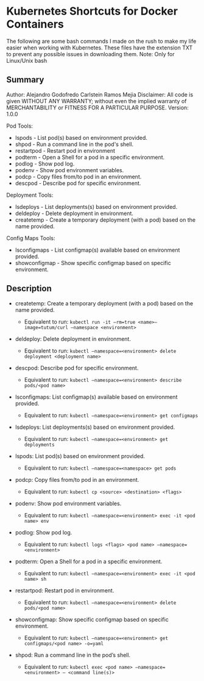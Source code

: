 # Kubernetes Shortcuts for Docker Containers

The following are some bash commands I made on the rush to make my life easier when working with Kubernetes.
These files have the extension TXT to prevent any possible issues in downloading them.
Note: Only for Linux/Unix bash

## Summary 

Author: Alejandro Godofredo Carlstein Ramos Mejia
Disclaimer: All code is given WITHOUT ANY WARRANTY; 
            without even the implied warranty of MERCHANTABILITY
            or FITNESS FOR A PARTICULAR PURPOSE. 
Version: 1.0.0 

Pod Tools:
* lspods - List pod(s) based on environment provided.
* shpod - Run a command line in the pod's shell.
* restartpod - Restart pod in environment
* podterm - Open a Shell for a pod in a specific environment.
* podlog - Show pod log.
* podenv - Show pod environment variables.
* podcp - Copy files from/to pod in an environment.
* descpod - Describe pod for specific environment.

Deployment Tools: 
* lsdeploys - List deployments(s) based on environment provided.
* deldeploy - Delete deployment in environment.
* createtemp - Create a temporary deployment (with a pod) based on the name provided.

Config Maps Tools:
* lsconfigmaps - List configmap(s) available based on environment provided.
* showconfigmap - Show specific configmap based on specific environment.
 
## Description

* createtemp: Create a temporary deployment (with a pod) based on the name provided.
  * Equivalent to run: ```kubectl run -it –rm=true <name>–image=tutum/curl –namespace <environment>```

* deldeploy: Delete deployment in environment.
  * Equivalent to run: ```kubectl –namespace=<environment> delete deployment <deployment name>```

* descpod: Describe pod for specific environment.
  * Equivalent to run: ```kubectl –namespace=<environment> describe pods/<pod name>```

* lsconfigmaps: List configmap(s) available based on environment provided.
  * Equivalent to run: ```kubectl –namespace=<environment> get configmaps```

* lsdeploys: List deployments(s) based on environment provided.
  * Equivalent to run: ```kubectl –namespace=<environment> get deployments```

* lspods: List pod(s) based on environment provided.
  * Equivalent to run: ```kubectl –namespace=<namespace> get pods```

* podcp: Copy files from/to pod in an environment.
  * Equivalent to run: ```kubectl cp <source> <destination> <flags>```

* podenv: Show pod environment variables.
  * Equivalent to run: ```kubectl –namespace=<environment> exec -it <pod name> env```

* podlog: Show pod log.
  * Equivalent to run: ```kubectl logs <flags> <pod name> –namespace=<environment>```

* podterm: Open a Shell for a pod in a specific environment.
  * Equivalent to run: ```kubectl –namespace=<environment> exec -it <pod name> sh```

* restartpod: Restart pod in environment.
  * Equivalent to run: ```kubectl –namespace=<environment> delete pods/<pod name>```

* showconfigmap: Show specific configmap based on specific environment.
  * Equivalent to run: ```kubectl –namespace=<environment> get configmaps/<pod name> -o=yaml```

* shpod: Run a command line in the pod’s shell.
  * Equivalent to run: ```kubectl exec <pod name> –namespace=<environment> — <command line(s)>```

  
